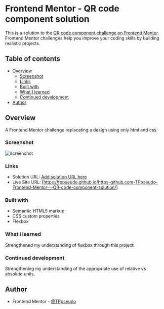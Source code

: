 # Frontend Mentor - QR code component solution

This is a solution to the [QR code component challenge on Frontend Mentor](https://www.frontendmentor.io/challenges/qr-code-component-iux_sIO_H). Frontend Mentor challenges help you improve your coding skills by building realistic projects. 

## Table of contents

- [Overview](#overview)
  - [Screenshot](#screenshot)
  - [Links](#links)
  - [Built with](#built-with)
  - [What I learned](#what-i-learned)
  - [Continued development](#continued-development)
- [Author](#author)


## Overview

A Frontend Mentor challenge replacating a design using only html and css. 

### Screenshot

![screenshot](/images/screenshot.png.jpg)


### Links

- Solution URL: [Add solution URL here](https://your-solution-url.com)
- Live Site URL: [https://tppseudo.github.io/https-github.com-TPpseudo-Frontend-Mentor---QR-code-component-solution/]

### Built with

- Semantic HTML5 markup
- CSS custom properties
- Flexbox

### What I learned

Strengthened my understanding of flexbox through this project. 

### Continued development

Strengthening my understanding of the appropriate use of relative vs absolute units. 

## Author

- Frontend Mentor - [@TPpseudo](https://www.frontendmentor.io/profile/TPpseudo)

